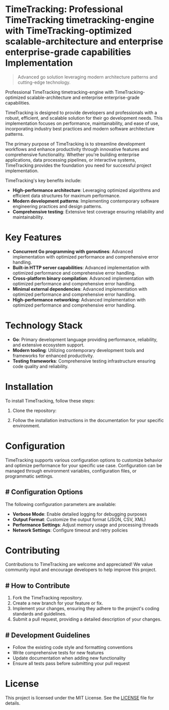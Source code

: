 <!-- fallback_TimeTracking_20250810054344_88955 -->

# TimeTracking: Professional TimeTracking timetracking-engine with TimeTracking-optimized scalable-architecture and enterprise enterprise-grade capabilities Implementation
> Advanced go solution leveraging modern architecture patterns and cutting-edge technology.

Professional TimeTracking timetracking-engine with TimeTracking-optimized scalable-architecture and enterprise enterprise-grade capabilities.

TimeTracking is designed to provide developers and professionals with a robust, efficient, and scalable solution for their go development needs. This implementation focuses on performance, maintainability, and ease of use, incorporating industry best practices and modern software architecture patterns.

The primary purpose of TimeTracking is to streamline development workflows and enhance productivity through innovative features and comprehensive functionality. Whether you're building enterprise applications, data processing pipelines, or interactive systems, TimeTracking provides the foundation you need for successful project implementation.

TimeTracking's key benefits include:

* **High-performance architecture**: Leveraging optimized algorithms and efficient data structures for maximum performance.
* **Modern development patterns**: Implementing contemporary software engineering practices and design patterns.
* **Comprehensive testing**: Extensive test coverage ensuring reliability and maintainability.

# Key Features

* **Concurrent Go programming with goroutines**: Advanced implementation with optimized performance and comprehensive error handling.
* **Built-in HTTP server capabilities**: Advanced implementation with optimized performance and comprehensive error handling.
* **Cross-platform binary compilation**: Advanced implementation with optimized performance and comprehensive error handling.
* **Minimal external dependencies**: Advanced implementation with optimized performance and comprehensive error handling.
* **High-performance networking**: Advanced implementation with optimized performance and comprehensive error handling.

# Technology Stack

* **Go**: Primary development language providing performance, reliability, and extensive ecosystem support.
* **Modern tooling**: Utilizing contemporary development tools and frameworks for enhanced productivity.
* **Testing frameworks**: Comprehensive testing infrastructure ensuring code quality and reliability.

# Installation

To install TimeTracking, follow these steps:

1. Clone the repository:


2. Follow the installation instructions in the documentation for your specific environment.

# Configuration

TimeTracking supports various configuration options to customize behavior and optimize performance for your specific use case. Configuration can be managed through environment variables, configuration files, or programmatic settings.

## # Configuration Options

The following configuration parameters are available:

* **Verbose Mode**: Enable detailed logging for debugging purposes
* **Output Format**: Customize the output format (JSON, CSV, XML)
* **Performance Settings**: Adjust memory usage and processing threads
* **Network Settings**: Configure timeout and retry policies

# Contributing

Contributions to TimeTracking are welcome and appreciated! We value community input and encourage developers to help improve this project.

## # How to Contribute

1. Fork the TimeTracking repository.
2. Create a new branch for your feature or fix.
3. Implement your changes, ensuring they adhere to the project's coding standards and guidelines.
4. Submit a pull request, providing a detailed description of your changes.

## # Development Guidelines

* Follow the existing code style and formatting conventions
* Write comprehensive tests for new features
* Update documentation when adding new functionality
* Ensure all tests pass before submitting your pull request

# License

This project is licensed under the MIT License. See the [LICENSE](https://github.com/laurindoisaac/TimeTracking/blob/main/LICENSE) file for details.
